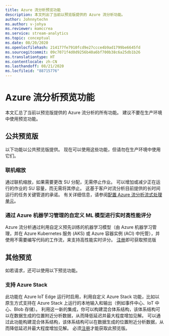 ```yaml
---
title: Azure 流分析预览功能
description: 本文列出了当前以预览版提供的 Azure 流分析功能。
author: Johnnytechn
ms.author: v-johya
ms.reviewer: mamccrea
ms.service: stream-analytics
ms.topic: conceptual
ms.date: 08/20/2020
ms.openlocfilehash: 214177fe7910fcd9e27ccce4b9ad1799be6645fd
ms.sourcegitcommit: 09c7071f4d0d9256b40a6bf700b38c6a25db1b26
ms.translationtype: HT
ms.contentlocale: zh-CN
ms.lasthandoff: 08/21/2020
ms.locfileid: "88715776"
---
```

# <a name="azure-stream-analytics-preview-features"></a>Azure 流分析预览功能

本文汇总了当前以预览版提供的 Azure 流分析的所有功能。 建议不要在生产环境中使用预览功能。

## <a name="public-previews"></a>公共预览版

以下功能以公共预览版提供。 现在可以使用这些功能，但请勿在生产环境中使用它们。

### <a name="online-scaling"></a>联机缩放

通过联机缩放，如果需要更改 SU 分配，无需停止作业。 可以增加或减少正在运行的作业的 SU 容量，而无需将其停止。 这基于客户对流分析目前提供的长时间运行的任务关键管道的承诺。 有关详细信息，请参阅[配置 Azure 流分析流式处理单元](stream-analytics-streaming-unit-consumption.md#configure-stream-analytics-streaming-units-sus)。

### <a name="real-time-high-performance-scoring-with-custom-ml-models-managed-by-azure-machine-learning"></a>通过 Azure 机器学习管理的自定义 ML 模型进行实时高性能评分

Azure 流分析通过利用自定义预先训练的机器学习模型（由 Azure 机器学习管理，并在 Azure Kubernetes 服务 (AKS) 或 Azure 容器实例 (ACI) 中托管），并使用不需要编写代码的工作流，来支持高性能实时评分。 [注册](https://aka.ms/asapreview1)即可获取预览版

<!--.NET user-defined-function is not available in China.-->
## <a name="other-previews"></a>其他预览

如若请求，还可以使用以下预览功能。

### <a name="support-for-azure-stack"></a>支持 Azure Stack
此功能在 Azure IoT Edge 运行时启用，利用自定义 Azure Stack 功能，比如以原生方式支持在 Azure Stack 上运行的本地输入和输出（例如事件中心、IoT 中心、Blob 存储）。 利用这一新的集成，你可以构建混合体系结构，该体系结构可以在数据生成的位置附近分析数据，从而降低延迟并最大程度增加见解。
可以通过此功能构建混合体系结构，该体系结构可以在数据生成的位置附近分析数据，从而降低延迟并最大程度增加见解。 必须[注册](https://aka.ms/asapreview1)才能获取此预览版。
